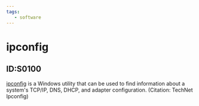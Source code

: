 ```yaml
---
tags:
   - software
---
```

# ipconfig
## ID:S0100
[ipconfig](software/S0100) is a Windows utility that can be used to find information about a system's TCP/IP, DNS, DHCP, and adapter configuration. (Citation: TechNet Ipconfig)
